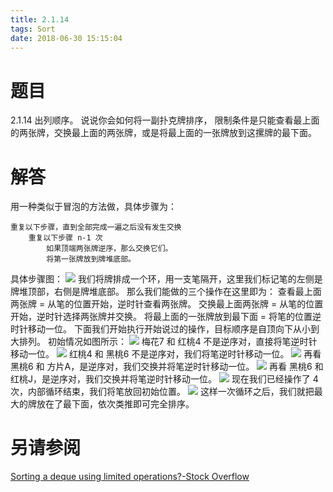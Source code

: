 ```yaml
---
title: 2.1.14
tags: Sort
date: 2018-06-30 15:15:04
---
```


# 题目

2.1.14
出列顺序。
说说你会如何将一副扑克牌排序，
限制条件是只能查看最上面的两张牌，交换最上面的两张牌，或是将最上面的一张牌放到这摞牌的最下面。

# 解答

用一种类似于冒泡的方法做，具体步骤为：

```
重复以下步骤，直到全部完成一遍之后没有发生交换
    重复以下步骤 n-1 次
        如果顶端两张牌逆序，那么交换它们。
        将第一张牌放到牌堆底部。
```

具体步骤图：
![](./1.jpg)
我们将牌排成一个环，用一支笔隔开，这里我们标记笔的左侧是牌堆顶部，右侧是牌堆底部。
那么我们能做的三个操作在这里即为： 
查看最上面两张牌 = 从笔的位置开始，逆时针查看两张牌。 
交换最上面两张牌 = 从笔的位置开始，逆时针选择两张牌并交换。 
将最上面的一张牌放到最下面 = 将笔的位置逆时针移动一位。 
下面我们开始执行开始说过的操作，目标顺序是自顶向下从小到大排列。 
初始情况如图所示：
![](./2.jpg)
梅花7 和 红桃4 不是逆序对，直接将笔逆时针移动一位。
![](./3.jpg)
红桃4 和 黑桃6 不是逆序对，我们将笔逆时针移动一位。
![](./4.jpg)
再看 黑桃6 和 方片A，是逆序对，我们交换并将笔逆时针移动一位。
![](./5.jpg)
再看 黑桃6 和 红桃J，是逆序对，我们交换并将笔逆时针移动一位。
![](./6.jpg)
现在我们已经操作了 4 次，内部循环结束，我们将笔放回初始位置。
![](./7.jpg)
这样一次循环之后，我们就把最大的牌放在了最下面，依次类推即可完全排序。

# 另请参阅

[Sorting a deque using limited operations?-Stock Overflow](https://stackoverflow.com/questions/28243757/sorting-a-deque-using-limited-operations)